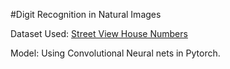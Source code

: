 #Digit Recognition in Natural Images

Dataset Used: [Street View House Numbers](http://ufldl.stanford.edu/housenumbers/)

Model: Using Convolutional Neural nets in Pytorch.